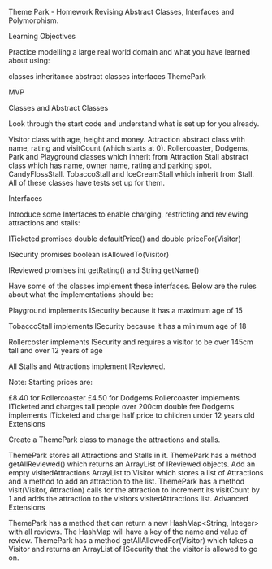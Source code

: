 Theme Park - Homework Revising Abstract Classes, Interfaces and Polymorphism.

Learning Objectives

Practice modelling a large real world domain and what you have learned about using:

classes
inheritance
abstract classes
interfaces
ThemePark

MVP

Classes and Abstract Classes

Look through the start code and understand what is set up for you already.

Visitor class with age, height and money.
Attraction abstract class with name, rating and visitCount (which starts at 0).
Rollercoaster, Dodgems, Park and Playground classes which inherit from Attraction
Stall abstract class which has name, owner name, rating and parking spot.
CandyFlossStall. TobaccoStall and IceCreamStall which inherit from Stall.
All of these classes have tests set up for them.

Interfaces

Introduce some Interfaces to enable charging, restricting and reviewing attractions and stalls:

ITicketed promises double defaultPrice() and double priceFor(Visitor)

ISecurity promises boolean isAllowedTo(Visitor)

IReviewed promises int getRating() and String getName()

Have some of the classes implement these interfaces. Below are the rules about what the implementations should be:

Playground implements ISecurity because it has a maximum age of 15

TobaccoStall implements ISecurity because it has a minimum age of 18

Rollercoster implements ISecurity and requires a visitor to be over 145cm tall and over 12 years of age

All Stalls and Attractions implement IReviewed.

Note: Starting prices are:

£8.40 for Rollercoaster
£4.50 for Dodgems
Rollercoaster implements ITicketed and charges tall people over 200cm double fee
Dodgems implements ITicketed and charge half price to children under 12 years old
Extensions

Create a ThemePark class to manage the attractions and stalls.

ThemePark stores all Attractions and Stalls in it.
ThemePark has a method getAllReviewed() which returns an ArrayList of IReviewed objects.
Add an empty visitedAttractions ArrayList to Visitor which stores a list of Attractions and a method to add an attraction to the list.
ThemePark has a method visit(Visitor, Attraction) calls for the attraction to increment its visitCount by 1 and adds the attraction to the visitors visitedAttractions list.
Advanced Extensions

ThemePark has a method that can return a new HashMap<String, Integer> with all reviews. The HashMap will have a key of the name and value of review.
ThemePark has a method getAllAllowedFor(Visitor) which takes a Visitor and returns an ArrayList of ISecurity that the visitor is allowed to go on.
